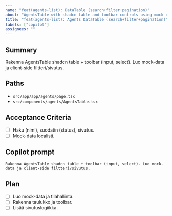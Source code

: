 ```yaml
---
name: "feat(agents-list): DataTable (search+filter+pagination)"
about: "AgentsTable with shadcn table and toolbar controls using mock data"
title: "feat(agents-list): Agents DataTable (search+filter+pagination)"
labels: ["copilot"]
assignees: ""
---
```


## Summary
Rakenna AgentsTable shadcn table + toolbar (input, select). Luo mock-data ja client-side filtteri/sivutus.

## Paths
- `src/app/app/agents/page.tsx`
- `src/components/agents/AgentsTable.tsx`

## Acceptance Criteria
- [ ] Haku (nimi), suodatin (status), sivutus.
- [ ] Mock-data localisti.

## Copilot prompt
```
Rakenna AgentsTable shadcn table + toolbar (input, select). Luo mock-data ja client-side filtteri/sivutus.
```

## Plan
- [ ] Luo mock-data ja tilahallinta.
- [ ] Rakenna taulukko ja toolbar.
- [ ] Lisää sivutuslogiikka.
